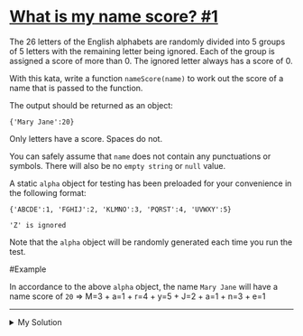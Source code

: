 # [What is my name score? #1](https://www.codewars.com/kata/576a29ab726f4bba4b000bb1)

The 26 letters of the English alphabets are randomly divided into 5 groups of 5 letters with the remaining letter being ignored. Each of the group is assigned a score of more than 0. The ignored letter always has a score of 0.

With this kata, write a function `nameScore(name)` to work out the score of a name that is passed to the function.

The output should be returned as an object:

    {'Mary Jane':20}

Only letters have a score. Spaces do not.

You can safely assume that `name` does not contain any punctuations or symbols. There will also be no `empty string` or `null` value.

A static `alpha` object for testing has been preloaded for your convenience in the following format:

    {'ABCDE':1, 'FGHIJ':2, 'KLMNO':3, 'PQRST':4, 'UVWXY':5}

    'Z' is ignored

Note that the `alpha` object will be randomly generated each time you run the test.

#Example

In accordance to the above `alpha` object, the name `Mary Jane` will have a name score of `20` => M=3 + a=1 + r=4 + y=5 + J=2 + a=1 + n=3 + e=1

---

<details><summary>My Solution</summary>

```js
function nameScore(name) {
  let score = 0
  name
    .split('')
    .forEach(v => {
      for (let key in alpha) {
        if (key.includes(v.toUpperCase())) score += alpha[key]
      }
    })

  return { [name]: score }
}
```

</details>
